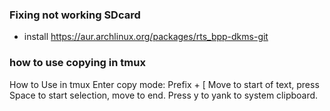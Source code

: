 ### Fixing not working SDcard
* install https://aur.archlinux.org/packages/rts_bpp-dkms-git

### how to use copying in tmux
How to Use in tmux
Enter copy mode: Prefix + [
Move to start of text, press Space to start selection, move to end.
Press y to yank to system clipboard.
